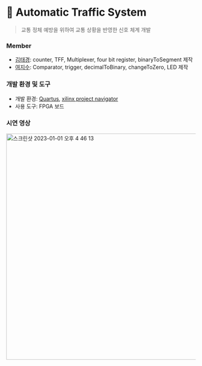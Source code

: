 # 🚦 Automatic Traffic System
> 교통 정체 예방을 위하여 교통 상황을 반영한 신호 체계 개발

### Member
- [김태경](https://github.com/Tigerfriend1): counter, TFF, Multiplexer, four bit register, binaryToSegment 제작
- [여지수](https://github.com/YeoJiSu): Comparator, trigger, decimalToBinary, changeToZero, LED 제작

### 개발 환경 및 도구
- 개발 환경: [Quartus](https://www.intel.co.kr/content/www/kr/ko/products/details/fpga/development-tools/quartus-prime.html), [xilinx project navigator](https://www.xilinx.com/support/download/index.html/content/xilinx/en/downloadNav/vivado-design-tools/archive-ise.html)
- 사용 도구: FPGA 보드

### 시연 영상
[<img width="600" alt="스크린샷 2023-01-01 오후 4 46 13" src="https://user-images.githubusercontent.com/76769044/210164097-5c9f2eb1-9d87-4002-b2f6-36cae427ef66.png">](https://photos.app.goo.gl/gVu92SnoQzheYc6u8)
